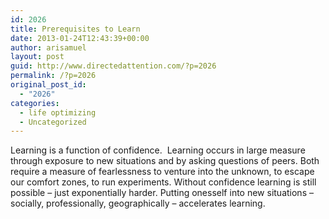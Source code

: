 ```yaml
---
id: 2026
title: Prerequisites to Learn
date: 2013-01-24T12:43:39+00:00
author: arisamuel
layout: post
guid: http://www.directedattention.com/?p=2026
permalink: /?p=2026
original_post_id:
  - "2026"
categories:
  - life optimizing
  - Uncategorized
---
```

Learning is a function of confidence.  Learning occurs in large measure through exposure to new situations and by asking questions of peers. Both require a measure of fearlessness to venture into the unknown, to escape our comfort zones, to run experiments. Without confidence learning is still possible &#8211; just exponentially harder. Putting onesself into new situations &#8211; socially, professionally, geographically &#8211; accelerates learning.